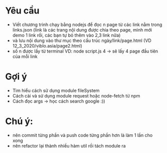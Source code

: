 # Yêu cầu
- Viết chương trình chạy bằng nodejs để đọc n page từ các link nằm trong links.json (link là các trang nội dung được chia theo page, mình mới demo 1 link rồi, các bạn tự bỏ thêm vào 2,3 link nữa)
- và lưu nội dung vào thư mục theo cấu trúc ngày/link/page.html (VD 12_3_2020/viblo.asia/page2.html)
- số n được lấy từ terminal
  VD: node script.js 4 -> sẽ lấy 4 page đầu tiên của mỗi link
  
# Gợi ý
- Tìm hiểu cách sử dụng module fileSystem
- Cách cài và sử dụng module request hoặc node-fetch từ npm
- Cách đọc args -> học cách search google :))

# Chú ý:
- nên commit từng phần và push code từng phần hơn là làm 1 lần cho xong
- nên refactor lại thành nhiều hàm util rồi tách module ra
